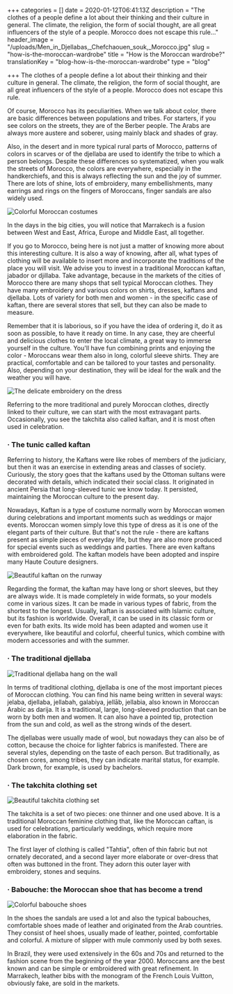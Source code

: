 +++
categories = []
date = 2020-01-12T06:41:13Z
description = "The clothes of a people define a lot about their thinking and their culture in general. The climate, the religion, the form of social thought, are all great influencers of the style of a people. Morocco does not escape this rule..."
header_image = "/uploads/Men_in_Djellabas,_Chefchaouen_souk,_Morocco.jpg"
slug = "how-is-the-moroccan-wardrobe"
title = "How is the Moroccan wardrobe?"
translationKey = "blog-how-is-the-moroccan-wardrobe"
type = "blog"

+++
The clothes of a people define a lot about their thinking and their culture in general. The climate, the religion, the form of social thought, are all great influencers of the style of a people. Morocco does not escape this rule.

Of course, Morocco has its peculiarities. When we talk about color, there are basic differences between populations and tribes. For starters, if you see colors on the streets, they are of the Berber people. The Arabs are always more austere and soberer, using mainly black and shades of gray. 

Also, in the desert and in more typical rural parts of Morocco, patterns of colors in scarves or of the djellaba are used to identify the tribe to which a person belongs. Despite these differences so systematized, when you walk the streets of Morocco, the colors are everywhere, especially in the handkerchiefs, and this is always reflecting the sun and the joy of summer. There are lots of shine, lots of embroidery, many embellishments, many earrings and rings on the fingers of Moroccans, finger sandals are also widely used.

![Colorful Moroccan costumes](/uploads/Clothing_(32735004780).jpg "Colorful Moroccan costumes")

In the days in the big cities, you will notice that Marrakech is a fusion between West and East, Africa, Europe and Middle East, all together.

If you go to Morocco, being here is not just a matter of knowing more about this interesting culture. It is also a way of knowing, after all, what types of clothing will be available to insert more and incorporate the traditions of the place you will visit. We advise you to invest in a traditional Moroccan kaftan, jabador or djillaba. Take advantage, because in the markets of the cities of Morocco there are many shops that sell typical Moroccan clothes. They have many embroidery and various colors on shirts, dresses, kaftans and djellaba. Lots of variety for both men and women - in the specific case of kaftan, there are several stores that sell, but they can also be made to measure. 

Remember that it is laborious, so if you have the idea of ​​ordering it, do it as soon as possible, to have it ready on time. In any case, they are cheerful and delicious clothes to enter the local climate, a great way to immerse yourself in the culture. You'll have fun combining prints and enjoying the color - Moroccans wear them also in long, colorful sleeve shirts. They are practical, comfortable and can be tailored to your tastes and personality. Also, depending on your destination, they will be ideal for the walk and the weather you will have.

![The delicate embroidery on the dress](/uploads/2017_9_19-Telling-a-Moroccan-story-through-fashionIMG_8140.jpg "The delicate embroidery on the dress")

Referring to the more traditional and purely Moroccan clothes, directly linked to their culture, we can start with the most extravagant parts. Occasionally, you see the takchita also called kaftan, and it is most often used in celebration.

### · **The tunic called kaftan**

Referring to history, the Kaftans were like robes of members of the judiciary, but then it was an exercise in extending areas and classes of society. Curiously, the story goes that the kaftans used by the Ottoman sultans were decorated with details, which indicated their social class. It originated in ancient Persia that long-sleeved tunic we know today. It persisted, maintaining the Moroccan culture to the present day. 

Nowadays, Kaftan is a type of costume normally worn by Moroccan women during celebrations and important moments such as weddings or major events. Moroccan women simply love this type of dress as it is one of the elegant parts of their culture. But that's not the rule - there are kaftans present as simple pieces of everyday life, but they are also more produced for special events such as weddings and parties. There are even kaftans with embroidered gold. The kaftan models have been adopted and inspire many Haute Couture designers.

![Beautiful kaftan on the runway](/uploads/2017_9_19-Telling-a-Moroccan-story-through-fashionIMG_8229.jpg "Beautiful kaftan on the runway")

Regarding the format, the kaftan may have long or short sleeves, but they are always wide. It is made completely in wide formats, so your models come in various sizes. It can be made in various types of fabric, from the shortest to the longest. Usually, kaftan is associated with Islamic culture, but its fashion is worldwide. Overall, it can be used in its classic form or even for bath exits. Its wide mold has been adapted and women use it everywhere, like beautiful and colorful, cheerful tunics, which combine with modern accessories and with the summer.

### · **The traditional djellaba**

![Traditional djellaba hang on the wall](/uploads/Djellabas_on_sale,_Chefchaouen,_Morocco.jpg "Traditional djellaba hang on the wall")

In terms of traditional clothing, djellaba is one of the most important pieces of Moroccan clothing. You can find his name being written in several ways: jelaba, djellaba, jellabah, galabiya, jellāb, jellabia, also known in Moroccan Arabic as darija. It is a traditional, large, long-sleeved production that can be worn by both men and women. It can also have a pointed tip, protection from the sun and cold, as well as the strong winds of the desert.

The djellabas were usually made of wool, but nowadays they can also be of cotton, because the choice for lighter fabrics is manifested. There are several styles, depending on the taste of each person. But traditionally, as chosen cores, among tribes, they can indicate marital status, for example. Dark brown, for example, is used by bachelors.

### · **The takchita clothing set**

![Beautiful takchita clothing set](/uploads/104A0284.jpg "Beautiful takchita clothing set")

The takchita is a set of two pieces: one thinner and one used above. It is a traditional Moroccan feminine clothing that, like the Moroccan caftan, is used for celebrations, particularly weddings, which require more elaboration in the fabric.

The first layer of clothing is called "Tahtia", often of thin fabric but not ornately decorated, and a second layer more elaborate or over-dress that often was buttoned in the front. They adorn this outer layer with embroidery, stones and sequins.

### · **Babouche: the Moroccan shoe that has become a trend**

![Colorful babouche shoes ](/uploads/5015042483_e3f1875750_b.jpg "Colorful babouche shoes ")

In the shoes the sandals are used a lot and also the typical babouches, comfortable shoes made of leather and originated from the Arab countries. They consist of heel shoes, usually made of leather, pointed, comfortable and colorful. A mixture of slipper with mule commonly used by both sexes.

In Brazil, they were used extensively in the 60s and 70s and returned to the fashion scene from the beginning of the year 2000. Moroccans are the best known and can be simple or embroidered with great refinement. In Marrakech, leather bibs with the monogram of the French Louis Vuitton, obviously fake, are sold in the markets.